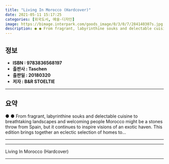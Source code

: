 ```yaml
---
title: "Living In Morocco (Hardcover)"
date: 2021-05-11 15:17:25
categories: [외국도서, 예술-디자인]
image: https://bimage.interpark.com/goods_image/0/3/0/7/284140307s.jpg
description: ● ● From fragrant, labyrinthine souks and delectable cuisine to breathtaking landscapes and welcoming people Morocco might be a stones throw from Spain, but i
---
```


## **정보**

- **ISBN : 9783836568197**
- **출판사 : Taschen**
- **출판일 : 20180320**
- **저자 : B&R STOELTIE**

------



## **요약**

●  ●  From fragrant, labyrinthine souks and delectable cuisine to breathtaking landscapes and welcoming people Morocco might be a stones throw from Spain, but it continues to inspire visions of an exotic haven. This edition brings together an eclectic selection of homes to... 

------



------


Living In Morocco (Hardcover) 

------


